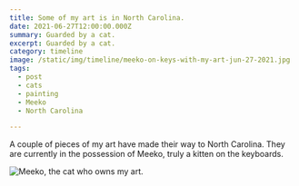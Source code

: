 ```yaml
---
title: Some of my art is in North Carolina.
date: 2021-06-27T12:00:00.000Z
summary: Guarded by a cat.
excerpt: Guarded by a cat.
category: timeline
image: /static/img/timeline/meeko-on-keys-with-my-art-jun-27-2021.jpg
tags:
  - post 
  - cats
  - painting
  - Meeko
  - North Carolina

---
```


A couple of pieces of my art have made their way to North Carolina. They are currently in the possession of Meeko, truly a kitten on the keyboards.

![Meeko, the cat who owns my art.](/static/img/timeline/meeko-on-keys-with-my-art-jun-27-2021.jpg "Meeko, the cat who owns my art.")